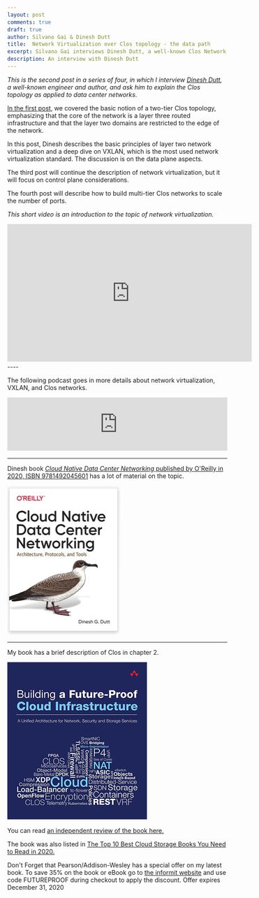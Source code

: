 ```yaml
---
layout: post
comments: true
draft: true
author: Silvano Gai & Dinesh Dutt
title:  Network Virtualization over Clos topology - the data path
excerpt: Silvano Gai interviews Dinesh Dutt, a well-known Clos Network expert.
description: An interview with Dinesh Dutt
---
```


*This is the second post in a series of four, in which I interview [Dinesh Dutt](https://www.linkedin.com/in/ddutt/), a well-known engineer and author, and ask him to explain the Clos topology as applied to data center networks.*

[In the first post](https://silvanogai.github.io/posts/clos-part1/), we covered the basic notion of a two-tier Clos topology, emphasizing that the core of the network is a layer three routed infrastructure and that the layer two domains are restricted to the edge of the network.

In this post, Dinesh describes the basic principles of layer two network virtualization and a deep dive on VXLAN, which is the most used network virtualization standard. The discussion is on the data plane aspects.

The third post will continue the description of network virtualization, but it will focus on control plane considerations.

The fourth post will describe how to build multi-tier Clos networks to scale the number of ports.

*This short video is an introduction to the topic of network virtualization.*

<iframe width="560" height="315" src="https://www.youtube.com/embed/7-qYILgg5js" frameborder="0" allow="accelerometer; autoplay; encrypted-media; gyroscope; picture-in-picture" allowfullscreen></iframe>
----

The following podcast goes in more details about network virtualization, VXLAN, and Clos networks.

<iframe title="Network Virtualization and Clos topology" style="border: none;" scrolling="no" data-name="pb-iframe-player" src="https://www.podbean.com/media/player/5fhyk-dfcd3a?from=yiiadmin&download=1&version=1&skin=1&btn-skin=107&auto=0&share=1&fonts=Helvetica&download=1&rtl=0&pbad=1" width="100%" height="122"></iframe>

---

Dinesh book [*Cloud Native Data Center Networking* published by O'Reilly in 2020, ISBN 9781492045601](https://www.oreilly.com/library/view/cloud-native-data/9781492045595/) has a lot of material on the topic.

![Dinesh Book Cover](/assets/images/cloud-native-data-center-networking.png)

----

My book has a brief description of Clos in chapter 2.

![Book Cover](/assets/images/book-cover.jpg)


You can read [an independent review of the book here.](https://www.linkedin.com/posts/activity-6642125779486539776-FJAj/)

The book was also listed in [The Top 10 Best Cloud Storage Books You Need to Read in 2020.](https://solutionsreview.com/data-storage/the-top-10-best-cloud-storage-books-you-need-to-read-in-2020/)

Don't Forget that Pearson/Addison-Wesley has a special offer on my latest book. To save 35% on the book or eBook go to [the informit website](https://www.informit.com/store/building-a-future-proof-cloud-infrastructure-a-unified-9780136624097?utm_source=pensando&utm_medium=website&utm_campaign=bookad) and use code FUTUREPROOF during checkout to apply the discount. Offer expires December 31, 2020
